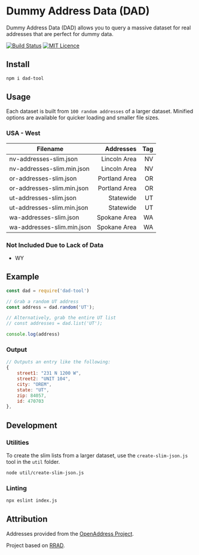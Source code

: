 # Dummy Address Data (DAD)

Dummy Address Data (DAD) allows you to query a massive dataset for real addresses that are perfect for dummy data.

[![Build Status](https://travis-ci.org/justintime50/dad.svg?branch=master)](https://travis-ci.org/justintime50/dad)
[![MIT Licence](https://badges.frapsoft.com/os/mit/mit.svg?v=103)](https://opensource.org/licenses/mit-license.php)

## Install

```bash
npm i dad-tool
```

## Usage

Each dataset is built from `100 random addresses` of a larger dataset. Minified options are available for quicker loading and smaller file sizes.

### USA - West

| Filename                      | Addresses       | Tag   |
| ----------------------------- | ---------------:| ----: |
| nv-addresses-slim.json        | Lincoln Area    | NV    |
| nv-addresses-slim.min.json    | Lincoln Area    | NV    |
| or-addresses-slim.json        | Portland Area   | OR    |
| or-addresses-slim.min.json    | Portland Area   | OR    |
| ut-addresses-slim.json        | Statewide       | UT    |
| ut-addresses-slim.min.json    | Statewide       | UT    |
| wa-addresses-slim.json        | Spokane Area    | WA    |
| wa-addresses-slim.min.json    | Spokane Area    | WA    |

### Not Included Due to Lack of Data

- WY

## Example

```javascript
const dad = require('dad-tool') 

// Grab a random UT address
const address = dad.random('UT');

// Alternatively, grab the entire UT list
// const addresses = dad.list('UT');

console.log(address)
```

### Output

```javascript
// Outputs an entry like the following:
{
    street1: "231 N 1200 W",
    street2: "UNIT 104",
    city: "OREM",
    state: "UT",
    zip: 84057,
    id: 470703
},
```

## Development

### Utilities

To create the slim lists from a larger dataset, use the `create-slim-json.js` tool in the `util` folder.

```bash
node util/create-slim-json.js
```

### Linting

```bash
npx eslint index.js
```

## Attribution

Addresses provided from the [OpenAddress Project](https://openaddresses.io).

Project based on [RRAD](https://github.com/EthanRBrown/rrad).
